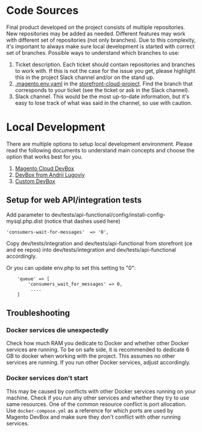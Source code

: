 # Code Sources

Final product developed on the project consists of multiple repositories.
New repositories may be added as needed.
Different features may work with different set of repositories (not only branches).
Due to this complexity, it's important to always make sure local development is started with correct set of branches.
Possible ways to understand which branches to use:

1. Ticket description. Each ticket should contain repositories and branches to work with. If this is not the case for the issue you get, please highlight this in the project Slack channel and/or on the stand up.
2. [.magento.env.yaml](https://github.com/magento/storefront-cloud-project/blob/production/.magento.env.yaml) in the [storefront-cloud-project](https://github.com/magento/storefront-cloud-project). Find the branch that corresponds to your ticket (see the ticket or ask in the Slack channel).
3. Slack channel. This would be the most up-to-date information, but it's easy to lose track of what was said in the channel, so use with caution.

# Local Development

There are multiple options to setup local development environment.
Please read the following documents to understand main concepts and choose the option that works best for you.

1. [Magento Cloud DevBox](https://github.com/magento/catalog-storefront/blob/develop/dev/docs/development/Magento-Cloud-DevBox-for-Local-Development.md)
2. [DevBox from Andrii Lugoviy](https://github.com/magento/catalog-storefront/blob/develop/dev/docs/development/Andrii-Lugovyi-DevBox-for-Local-Development.md)
3. [Custom DevBox](https://github.com/magento/catalog-storefront/blob/develop/dev/docs/development/Custom-DevBox-for-Local-Development.md)

## Setup for web API/integration tests

Add parameter to dev/tests/api-functional/config/install-config-mysql.php.dist (notice that dashes used here)

```
'consumers-wait-for-messages'  => '0',
```

Copy dev/tests/integration and dev/tests/api-functional from storefront (ce and ee repos) into dev/tests/integration and dev/tests/api-functional accordingly.

Or you can update env.php to set this setting to "0":
```
    'queue' => [
        'consumers_wait_for_messages' => 0,
         ....
    ]
```

## Troubleshooting

### Docker services die unexpectedly

Check how much RAM you dedicate to Docker and whether other Docker services are running.
To be on safe side, it is recommended to dedicate 6 GB to docker when working with the project. This assumes no other services are running. If you run other Docker services, adjust accordingly.

### Docker services don't start

This may be caused by conflicts with other Docker services running on your machine.
Check if you run any other services and whether they try to use same resources.
One of the common resource conflict is port allocation.
Use `docker-compose.yml` as a reference for which ports are used by Magento DevBox and make sure they don't conflict with other running services.
